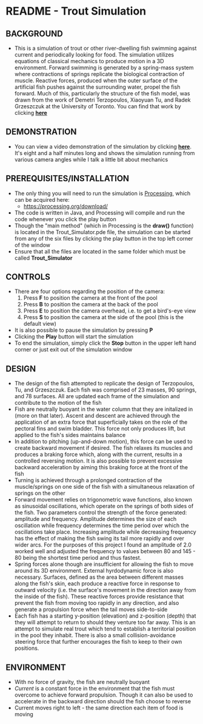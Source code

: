 # README - Trout Simulation 

## BACKGROUND
* This is a simulation of trout or other river-dwelling fish swimming against current and periodically looking for food. The 
  simulation utilizes equations of classical mechanics to produce motion in a 3D environment. Forward swimming is generated by a 
  spring-mass system where contractions of springs replicate the biological contraction of muscle. Reactive forces, produced 
  when the outer surface of the artificial fish pushes against the surrounding water, propel the fish forward. Much of this, 
  particularly the structure of the fish model, was drawn from the work of Demetri Terzopoulos, Xiaoyuan Tu, and Radek 
  Grzeszczuk at the University of Toronto. You can find that work by clicking **[here](http://web.cs.ucla.edu/~dt/papers/alifej94/alifej94.pdf)**
## DEMONSTRATION
* You can view a video demonstration of the simulation by clicking **[here](https://youtu.be/o1kP8HgYBm0)**. It's eight and a 
  half minutes long and shows the simulation running from various camera angles while I talk a little bit about mechanics
## PREREQUISITES/INSTALLATION
* The only thing you will need to run the simulation is [Processing](https://processing.org/), which can be acquired here: 
  *  https://processing.org/download/
* The code is written in Java, and Processing will compile and run the code whenever you click the play button
* Though the "main method" (which in Processing is the **draw()** function) is located in the Trout_Simulator.pde file, the 
  simulation can be started from any of the six files by clicking the play button in the top left corner of the window  
* Ensure that all the files are located in the same folder which must be called **Trout_Simulator**
## CONTROLS
* There are four options regarding the position of the camera:
  1) Press **F** to position the camera at the front of the pool
  2) Press **B** to position the camera at the back of the pool
  3) Press **E** to position the camera overhead, i.e. to get a bird's-eye view
  4) Press **S** to position the camera at the side of the pool (this is the default view)
* It is also possible to pause the simulation by pressing **P**
* Clicking the **Play** button will start the simulation
* To end the simulation, simply click the **Stop** button in the upper left hand corner or just exit out of the simulation 
  window 
## DESIGN
* The design of the fish attempted to replicate the design of Terzopoulos, Tu, and Grzeszczuk. Each fish was comprised of 23 
  masses, 90 springs, and 78 surfaces. All are updated each frame of the simulation and contribute to the motion of the fish
* Fish are neutrally buoyant in the water column that they are initalized in (more on that later). Ascent and descent are 
  achieved through the application of an extra force that superficially takes on the role of the pectoral fins and swim bladder. 
  This force not only produces lift, but applied to the fish's sides maintains balance
* In addition to pitching (up-and-down motion), this force can be used to create backward movement if desired. The fish relaxes 
  its muscles and produces a braking force which, along with the current, results in a controlled reversing motion. It is also 
  possible to prevent excessive backward acceleration by aiming this braking force at the front of the fish  
* Turning is achieved through a prolonged contraction of the muscle/springs on one side of the fish with a simultaneous 
  relaxation of springs on the other 
* Forward movement relies on trigonometric wave functions, also known as sinusoidal oscillations, which operate on the springs 
  of both sides of the fish. Two parameters control the strength of the force generated: amplitude and frequency. Amplitude 
  determines the size of each oscillation while frequency determines the time period over which the oscillations take place.
  Increasing amplitude while decreasing frequency has the effect of making the fish swing its tail more rapidly and over wider 
  arcs. For the purposes of this project I found an amplitude of 2.0 worked well and adjusted the frequency to values between 
  80 and 145 - 80 being the shortest time period and thus fastest.  
* Spring forces alone though are insufficient for allowing the fish to move around its 3D environment. External hyrdodynamic 
  force is also necessary. Surfaces, defined as the area between different masses along the fish's skin, each produce a reactive 
  force in response to outward velocity (i.e. the surface's movement in the direction away from the inside of the fish). These 
  reactive forces provide resistance that prevent the fish from moving too rapidly in any direction, and also generate a 
  propulsion force when the tail moves side-to-side
* Each fish has a starting y-position (elevation) and z-position (depth) that they will attempt to return to should they venture 
  too far away. This is an attempt to simulate real trout which tend to establish a territorial position in the pool they 
  inhabit. There is also a small collision-avoidance steering force that further encourages the fish to keep to their own 
  positions.
## ENVIRONMENT
* With no force of gravity, the fish are neutrally buoyant
* *Current* is a constant force in the environment that the fish must overcome to achieve forward propulsion. Though it can also 
  be used to accelerate in the backward direction should the fish choose to reverse
* Current moves right to left - the same direction each item of food is moving
